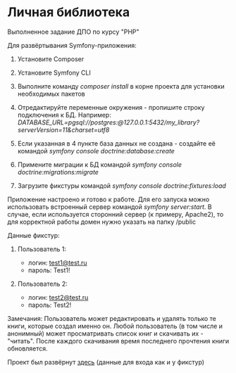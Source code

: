 # Личная библиотека
Выполненное задание ДПО по курсу "PHP"

Для развёртывания Symfony-приложения:

1. Установите Composer

2. Установите Symfony CLI

3. Выполните команду *composer install* в корне проекта для установки необходимых пакетов

4. Отредактируйте переменные окружения - пропишите строку подключения к БД. Например: *DATABASE_URL=pgsql://postgres:@127.0.0.1:5432/my_library?serverVersion=11&charset=utf8*

5. Если указанная в 4 пункте база данных не создана - создайте её командой *symfony console doctrine:database:create*

6. Примените миграции к БД командой *symfony console doctrine:migrations:migrate*

7. Загрузите фикстуры командой *symfony console doctrine:fixtures:load*

Приложение настроено и готово к работе. Для его запуска можно использовать встроенный сервер командой *symfony server:start*. В случае, если используется
сторонний сервер (к примеру, Apache2), то для корректной работы домен нужно указать на папку /public

Данные фикстур:
1. Пользователь 1:
    - логин: test1@test.ru
    - пароль: Test1!
    
2. Пользователь 2:
    - логин: test2@test.ru
    - пароль: Test2!
    
Замечания: Пользователь может редактировать и удалять только те книги, которые создал именно он. Любой пользователь
(в том числе и анонимный) может просматривать список книг и скачивать их - "читать". После каждого скачивания время
последнего прочтения книги обновляется.
    
Проект был развёрнут [здесь](http://www.lstu-app.ru) (данные для входа как и у фикстур)